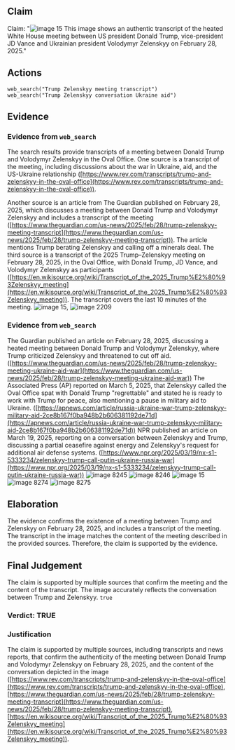 ## Claim
Claim: "![image 15](media/48.jpg) This image shows an authentic transcript of the heated White House meeting between US president Donald Trump, vice-president JD Vance and Ukrainian president Volodymyr Zelenskyy on February 28, 2025."

## Actions
```
web_search("Trump Zelenskyy meeting transcript")
web_search("Trump Zelenskyy conversation Ukraine aid")
```

## Evidence
### Evidence from `web_search`
The search results provide transcripts of a meeting between Donald Trump and Volodymyr Zelenskyy in the Oval Office. One source is a transcript of the meeting, including discussions about the war in Ukraine, aid, and the US-Ukraine relationship ([https://www.rev.com/transcripts/trump-and-zelenskyy-in-the-oval-office](https://www.rev.com/transcripts/trump-and-zelenskyy-in-the-oval-office)).

Another source is an article from The Guardian published on February 28, 2025, which discusses a meeting between Donald Trump and Volodymyr Zelenskyy and includes a transcript of the meeting ([https://www.theguardian.com/us-news/2025/feb/28/trump-zelenskyy-meeting-transcript](https://www.theguardian.com/us-news/2025/feb/28/trump-zelenskyy-meeting-transcript)). The article mentions Trump berating Zelenskyy and calling off a minerals deal. The third source is a transcript of the 2025 Trump–Zelenskyy meeting on February 28, 2025, in the Oval Office, with Donald Trump, JD Vance, and Volodymyr Zelenskyy as participants ([https://en.wikisource.org/wiki/Transcript_of_the_2025_Trump%E2%80%93Zelenskyy_meeting](https://en.wikisource.org/wiki/Transcript_of_the_2025_Trump%E2%80%93Zelenskyy_meeting)). The transcript covers the last 10 minutes of the meeting. ![image 15](media/48.jpg), ![image 2209](media/2025-08-07_20-08-1754597334-298474.jpg)


### Evidence from `web_search`
The Guardian published an article on February 28, 2025, discussing a heated meeting between Donald Trump and Volodymyr Zelenskyy, where Trump criticized Zelenskyy and threatened to cut off aid. ([https://www.theguardian.com/us-news/2025/feb/28/trump-zelenskyy-meeting-ukraine-aid-war](https://www.theguardian.com/us-news/2025/feb/28/trump-zelenskyy-meeting-ukraine-aid-war)) The Associated Press (AP) reported on March 5, 2025, that Zelenskyy called the Oval Office spat with Donald Trump "regrettable" and stated he is ready to work with Trump for peace, also mentioning a pause in military aid to Ukraine. ([https://apnews.com/article/russia-ukraine-war-trump-zelenskyy-military-aid-2ce8b167f0ba948b2b606381192de71d](https://apnews.com/article/russia-ukraine-war-trump-zelenskyy-military-aid-2ce8b167f0ba948b2b606381192de71d)) NPR published an article on March 19, 2025, reporting on a conversation between Zelenskyy and Trump, discussing a partial ceasefire against energy and Zelenskyy's request for additional air defense systems. ([https://www.npr.org/2025/03/19/nx-s1-5333234/zelenskyy-trump-call-putin-ukraine-russia-war](https://www.npr.org/2025/03/19/nx-s1-5333234/zelenskyy-trump-call-putin-ukraine-russia-war)) ![image 8245](media/2025-08-30_08-24-1756542273-728729.jpg) ![image 8246](media/2025-08-30_08-24-1756542274-181229.jpg) ![image 15](media/48.jpg) ![image 8274](media/2025-08-30_08-25-1756542355-607629.jpg) ![image 8275](media/2025-08-30_08-25-1756542357-389676.jpg)


## Elaboration
The evidence confirms the existence of a meeting between Trump and Zelenskyy on February 28, 2025, and includes a transcript of the meeting. The transcript in the image matches the content of the meeting described in the provided sources. Therefore, the claim is supported by the evidence.


## Final Judgement
The claim is supported by multiple sources that confirm the meeting and the content of the transcript. The image accurately reflects the conversation between Trump and Zelenskyy. `true`

### Verdict: TRUE

### Justification
The claim is supported by multiple sources, including transcripts and news reports, that confirm the authenticity of the meeting between Donald Trump and Volodymyr Zelenskyy on February 28, 2025, and the content of the conversation depicted in the image ([https://www.rev.com/transcripts/trump-and-zelenskyy-in-the-oval-office](https://www.rev.com/transcripts/trump-and-zelenskyy-in-the-oval-office), [https://www.theguardian.com/us-news/2025/feb/28/trump-zelenskyy-meeting-transcript](https://www.theguardian.com/us-news/2025/feb/28/trump-zelenskyy-meeting-transcript), [https://en.wikisource.org/wiki/Transcript_of_the_2025_Trump%E2%80%93Zelenskyy_meeting](https://en.wikisource.org/wiki/Transcript_of_the_2025_Trump%E2%80%93Zelenskyy_meeting)).
